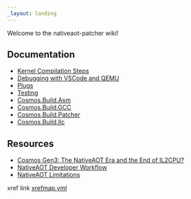 ```yaml
---
_layout: landing
---
```


Welcome to the nativeaot-patcher wiki!

## Documentation
 - [Kernel Compilation Steps](articles/build/kernel-compilation-steps.md)
 - [Debugging with VSCode and QEMU](articles/debugging.md)
 - [Plugs](articles/plugs.md)
 - [Testing](articles/testing.md)
 - [Cosmos.Build.Asm](articles/build/asm-build.md)
 - [Cosmos.Build.GCC](articles/build/gcc-build.md)
 - [Cosmos.Build.Patcher](articles/build/patcher-build.md)
 - [Cosmos.Build.Ilc](articles/build/ilc-build.md)

## Resources
- [Cosmos Gen3: The NativeAOT Era and the End of IL2CPU?](https://valentin.bzh/posts/3)
- [NativeAOT Developer Workflow](https://github.com/dotnet/runtime/blob/main/docs/workflow/building/coreclr/nativeaot.md)
- [NativeAOT Limitations](https://github.com/dotnet/runtime/blob/main/src/coreclr/nativeaot/docs/limitations.md)


xref link [xrefmap.yml](xrefmap.yml)
